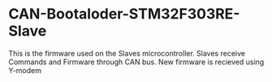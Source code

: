 # CAN-Bootaloder-STM32F303RE-Slave
This is the firmware used on the Slaves microcontroller. Slaves receive Commands and Firmware through CAN bus. New firmware is recieved using Y-modem
